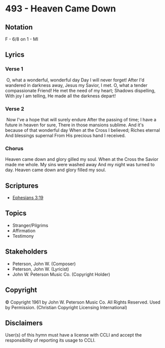 # 493 - Heaven Came Down

## Notation

F - 6/8 on 1 - MI

## Lyrics

### Verse 1

 O, what a wonderful, wonderful day Day I will never forget! After I'd wandered in darkness away, Jesus my Savior, I met. O, what a tender compassionate Friend! He met the need of my heart; Shadows dispelling, With joy I am telling, He made all the darkness depart!

### Verse 2

 Now I've a hope that will surely endure After the passing of time; I have a future in heaven for sure, There in those mansions sublime. And it's because of that wonderful day When at the Cross I believed; Riches eternal And blessings supernal From His precious hand I received. 

### Chorus

Heaven came down and glory gilled my soul. When at the Cross the Savior made me whole. My sins were washed away And my night was turned to day. Heaven came down and glory filled my soul.


## Scriptures

- [Ephesians 3:19](https://www.biblegateway.com/passage/?search=Ephesians%203%3A19)

## Topics

- Stranger/Pilgrims
- Affirmation
- Testimony

## Stakeholders

- Peterson, John W. (Composer)
- Peterson, John W. (Lyricist)
- John W. Peterson Music Co. (Copyright Holder)

## Copyright

© Copyright 1961 by John W. Peterson Music Co. All Rights Reserved. Used by Permission.
(Christian Copyright Licensing International)

## Disclaimers

User(s) of this hymn must have a license with CCLI and accept the responsibility of reporting its usage to CCLI.

